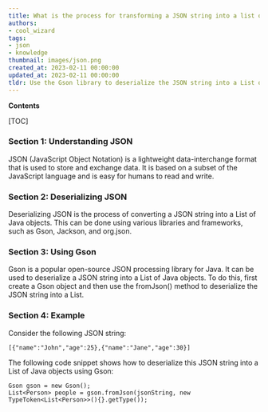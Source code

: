 ```yaml
---
title: What is the process for transforming a JSON string into a list of Java objects?
authors:
- cool_wizard
tags:
- json
- knowledge
thumbnail: images/json.png
created_at: 2023-02-11 00:00:00
updated_at: 2023-02-11 00:00:00
tldr: Use the Gson library to deserialize the JSON string into a List of Java objects.
---
```


**Contents**

[TOC]

### Section 1: Understanding JSON

JSON (JavaScript Object Notation) is a lightweight data-interchange format that is used to store and exchange data. It is based on a subset of the JavaScript language and is easy for humans to read and write.

### Section 2: Deserializing JSON

Deserializing JSON is the process of converting a JSON string into a List of Java objects. This can be done using various libraries and frameworks, such as Gson, Jackson, and org.json.

### Section 3: Using Gson

Gson is a popular open-source JSON processing library for Java. It can be used to deserialize a JSON string into a List of Java objects. To do this, first create a Gson object and then use the fromJson() method to deserialize the JSON string into a List.

### Section 4: Example

Consider the following JSON string:

`[{"name":"John","age":25},{"name":"Jane","age":30}]`

The following code snippet shows how to deserialize this JSON string into a List of Java objects using Gson:

```
Gson gson = new Gson();
List<Person> people = gson.fromJson(jsonString, new TypeToken<List<Person>>(){}.getType());
```
